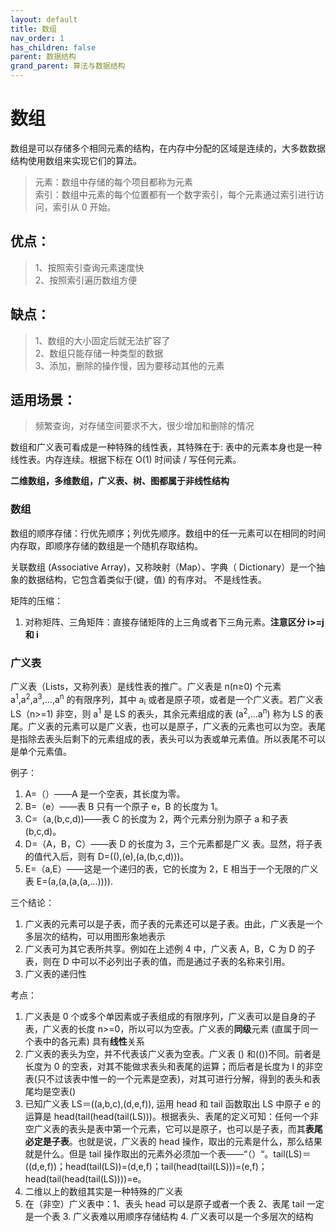 ```yaml
---
layout: default
title: 数组
nav_order: 1
has_children: false
parent: 数据结构
grand_parent: 算法与数据结构
---
```


# 数组

数组是可以存储多个相同元素的结构，在内存中分配的区域是连续的，大多数数据结构使用数组来实现它们的算法。

> 元素：数组中存储的每个项目都称为元素  
> 索引：数组中元素的每个位置都有一个数字索引，每个元素通过索引进行访问，索引从 0 开始。

## 优点：
  
> 1、按照索引查询元素速度快  
> 2、按照索引遍历数组方便

## 缺点：
  
> 1、数组的大小固定后就无法扩容了  
> 2、数组只能存储一种类型的数据  
> 3、添加，删除的操作慢，因为要移动其他的元素

## 适用场景：
  
> 频繁查询，对存储空间要求不大，很少增加和删除的情况


数组和广义表可看成是一种特殊的线性表，其特殊在于: 表中的元素本身也是一种线性表。内存连续。根据下标在 O(1) 时间读 / 写任何元素。

**二维数组，多维数组，广义表、树、图都属于非线性结构**

### 数组

数组的顺序存储：行优先顺序；列优先顺序。数组中的任一元素可以在相同的时间内存取，即顺序存储的数组是一个随机存取结构。

关联数组 (Associative Array)，又称映射（Map）、字典（ Dictionary）是一个抽象的数据结构，它包含着类似于(键，值) 的有序对。 不是线性表。

矩阵的压缩：

1.  对称矩阵、三角矩阵：直接存储矩阵的上三角或者下三角元素。**注意区分 i>=j 和 i**

### 广义表

广义表（Lists，又称列表）是线性表的推广。广义表是 n(n≥0) 个元素 a<sup>1</sup>,a<sup>2</sup>,a<sup>3</sup>,…,a<sup>n</sup> 的有限序列，其中 a<sub>i</sub> 或者是原子项，或者是一个广义表。若广义表 LS（n>=1) 非空，则 a<sup>1</sup> 是 LS 的表头，其余元素组成的表 (a<sup>2</sup>,…a<sup>n</sup>) 称为 LS 的表尾。广义表的元素可以是广义表，也可以是原子，广义表的元素也可以为空。表尾是指除去表头后剩下的元素组成的表，表头可以为表或单元素值。所以表尾不可以是单个元素值。

例子：

1.  A=（）——A 是一个空表，其长度为零。
2.  B=（e）——表 B 只有一个原子 e，B 的长度为 1。
3.  C=（a,(b,c,d))——表 C 的长度为 2，两个元素分别为原子 a 和子表 (b,c,d)。
4.  D=（A，B，C）——表 D 的长度为 3，三个元素都是广义 表。显然，将子表的值代入后，则有 D=((),(e),(a,(b,c,d)))。
5.  E=（a,E）——这是一个递归的表，它的长度为 2，E 相当于一个无限的广义表 E=(a,(a,(a,(a,…)))).

三个结论：

1.  广义表的元素可以是子表，而子表的元素还可以是子表。由此，广义表是一个多层次的结构，可以用图形象地表示
2.  广义表可为其它表所共享。例如在上述例 4 中，广义表 A，B，C 为 D 的子表，则在 D 中可以不必列出子表的值，而是通过子表的名称来引用。
3.  广义表的递归性

考点：

1.  广义表是 0 个或多个单因素或子表组成的有限序列，广义表可以是自身的子表，广义表的长度 n>=0，所以可以为空表。广义表的**同级**元素 (直属于同一个表中的各元素) 具有**线性**关系
2.  广义表的表头为空，并不代表该广义表为空表。广义表 () 和(())不同。前者是长度为 0 的空表，对其不能做求表头和表尾的运算；而后者是长度为 l 的非空表(只不过该表中惟一的一个元素是空表)，对其可进行分解，得到的表头和表尾均是空表()
3.  已知广义表 LS＝((a,b,c),(d,e,f)), 运用 head 和 tail 函数取出 LS 中原子 e 的运算是 head(tail(head(tail(LS)))。根据表头、表尾的定义可知：任何一个非空广义表的表头是表中第一个元素，它可以是原子，也可以是子表，而其**表尾必定是子表**。也就是说，广义表的 head 操作，取出的元素是什么，那么结果就是什么。但是 tail 操作取出的元素外必须加一个表——“（）“。tail(LS)＝((d,e,f))；head(tail(LS))=(d,e,f)；tail(head(tail(LS)))=(e,f)；head(tail(head(tail(LS))))=e。
4.  二维以上的数组其实是一种特殊的广义表
5.  在（非空）广义表中：1、表头 head 可以是原子或者一个表 2、表尾 tail 一定是一个表 3\. 广义表难以用顺序存储结构 4\. 广义表可以是一个多层次的结构